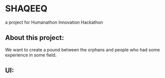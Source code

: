 # SHAQEEQ

a project for Humanathon Innovation Hackathon

## About this project:

We want to create a pound between the orphans and people who had some experience in some field.

## UI:

[](https://i.postimg.cc/mDg5R3M7/1-big-bro.png) [](https://i.postimg.cc/GpcMJPX6/Sign-up-big-bro.png) [](https://i.postimg.cc/Y0Jn1JPx/Home-big-bro.png)
